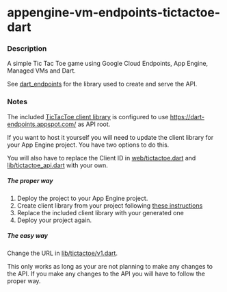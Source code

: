# appengine-vm-endpoints-tictactoe-dart

### Description

A simple Tic Tac Toe game using Google Cloud Endpoints, App Engine, Managed VMs and Dart.

See [dart_endpoints](https://github.com/Scarygami/dart_endpoints) for the library used to create and serve the API.

### Notes

The included [TicTacToe client library](dependencies/myapi)
is configured to use https://dart-endpoints.appspot.com/ as API root.

If you want to host it yourself you will need to update the client library
for your App Engine project. You have two options to do this.

You will also have to replace the Client ID in [web/tictactoe.dart](web/tictactoe.dart#L14)
and [lib/tictactoe_api.dart](lib/tictactoe_api.dart#L13) with your own.

##### The proper way

1.  Deploy the project to your App Engine project.
2.  Create client library from your project following [these instructions](https://github.com/Scarygami/dart_endpoints#using-your-api)
3.  Replace the included client library with your generated one
4.  Deploy your project again.


##### The easy way

Change the URL in [lib/tictactoe/v1.dart](dependencies/myapi/lib/tictactoe/v1.dart#L31).

This only works as long as your are not planning to make any changes to the API.
If you make any changes to the API you will have to follow the proper way.

